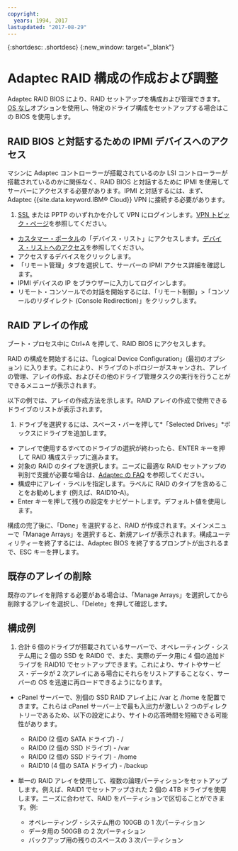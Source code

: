 ```yaml
---
copyright:
  years: 1994, 2017
lastupdated: "2017-08-29"
---
```


{:shortdesc: .shortdesc}
{:new_window: target="_blank"}

# Adaptec RAID 構成の作成および調整

Adaptec RAID BIOS により、RAID セットアップを構成および管理できます。[OS なし](introduction-no-os.html)オプションを使用し、特定のドライブ構成をセットアップする場合はこの BIOS を使用します。

## RAID BIOS と対話するための IPMI デバイスへのアクセス

マシンに Adaptec コントローラーが搭載されているのか LSI コントローラーが搭載されているのかに関係なく、RAID BIOS と対話するために IPMI を使用してサーバーにアクセスする必要があります。IPMI と対話するには、まず、Adaptec {{site.data.keyword.IBM&reg; Cloud}} VPN に接続する必要があります。
1. [SSL](/infrastructure/vpn/ssl-vpn-connections.html) または PPTP のいずれかを介して VPN にログインします。[VPN トピック・ページ](/infrastructure/vpn/index.html)を参照してください。
* [カスタマー・ポータル](https://control.softlayer.com/)の「デバイス・リスト」にアクセスします。[デバイス・リストへのアクセス](../vsi/vsi_managing.html)を参照してください。
* アクセスするデバイスをクリックします。
* 「リモート管理」タブを選択して、サーバーの IPMI アクセス詳細を確認します。
* IPMI デバイスの IP をブラウザーに入力してログインします。
* リモート・コンソールでの対話を開始するには、「リモート制御」>「コンソールのリダイレクト (Console Redirection)」をクリックします。

## RAID アレイの作成

ブート・プロセス中に Ctrl+A を押して、RAID BIOS にアクセスします。

RAID の構成を開始するには、「Logical Device Configuration」(最初のオプション) に入ります。これにより、ドライブのトポロジーがスキャンされ、アレイの管理、アレイの作成、およびその他のドライブ管理タスクの実行を行うことができるメニューが表示されます。

以下の例では、アレイの作成方法を示します。RAID アレイの作成で使用できるドライブのリストが表示されます。

1. ドライブを選択するには、スペース・バーを押して*「Selected Drives」*ボックスにドライブを追加します。
* アレイで使用するすべてのドライブの選択が終わったら、ENTER キーを押して RAID 構成ステップに進みます。
* 対象の RAID のタイプを選択します。ニーズに最適な RAID セットアップの判別で支援が必要な場合は、[Adaptec の FAQ](http://www.adaptec.com/en-us/_common/compatibility/_education/raid_level_compar_wp.htm) を参照してください。
* 構成中にアレイ・ラベルを指定します。ラベルに RAID のタイプを含めることをお勧めします (例えば、RAID10-A)。
* Enter キーを押して残りの設定をナビゲートします。デフォルト値を使用します。

構成の完了後に、「Done」を選択すると、RAID が作成されます。メインメニューで「Manage Arrays」を選択すると、新規アレイが表示されます。構成ユーティリティーを終了するには、Adaptec BIOS を終了するプロンプトが出されるまで、ESC キーを押します。

## 既存のアレイの削除

既存のアレイを削除する必要がある場合は、「Manage Arrays」を選択してから削除するアレイを選択し、「Delete」を押して確認します。

## 構成例

1. 合計 6 個のドライブが搭載されているサーバーで、オペレーティング・システム用に 2 個の SSD を RAID0 で、また、実際のデータ用に 4 個の追加ドライブを RAID10 でセットアップできます。これにより、サイトやサービス・データが 2 次アレイにある場合にそれらをリストアすることなく、サーバーの OS を迅速に再ロードできるようになります。

* cPanel サーバーで、別個の SSD RAID アレイ上に /var と /home を配置できます。これらは cPanel サーバー上で最も入出力が激しい 2 つのディレクトリーであるため、以下の設定により、サイトの応答時間を短縮できる可能性があります。
  * RAID0 (2 個の SATA ドライブ) - /
  * RAID0 (2 個の SSD ドライブ) - /var
  * RAID0 (2 個の SSD ドライブ) - /home
  * RAID10 (4 個の SATA ドライブ) - /backup

* 単一の RAID アレイを使用して、複数の論理パーティションをセットアップします。例えば、RAID1 でセットアップされた 2 個の 4TB ドライブを使用します。ニーズに合わせて、RAID をパーティションで区切ることができます。例:
  * オペレーティング・システム用の 100GB の 1 次パーティション
  * データ用の 500GB の 2 次パーティション
  * バックアップ用の残りのスペースの 3 次パーティション
